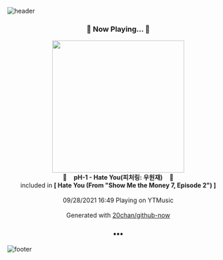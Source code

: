 ![header](https://capsule-render.vercel.app/api?type=wave&height=170&section=header&text=Hi.%20I'm%20SHIFT&fontColor=090707&fontAlignX=45&fontAlignY=65&fontSize=100)

<h3 align="center">🎵 Now Playing... 🎵</h3>
<p align="center">
  <a href="https://music.youtube.com/watch?v=jq58J5vopOo">
    <img width="300" src="https://lh3.googleusercontent.com/6wtEqdF77OnuxhPHMmp2LZ2OPsyU2xjLd7KmX0DKtZYwLUCJgWSv4ZqP61S0qRAOUJE81McXh63F5D1b_Q">
  </a>
  <br>
  🎵&nbsp&nbsp&nbsp <b>pH-1 - Hate You(피처링: 우원재)</b> &nbsp&nbsp&nbsp🎵
  <br>
  included in <b>[ Hate You (From "Show Me the Money 7, Episode 2") ]</b>
  
  <br />
  <br />
  09/28/2021 16:49 Playing on YTMusic
  <br />
  <br />
  Generated with <a href="https://github.com/20chan/github-now">20chan/github-now</a>
</p>

<h3 align="center">•••</h3>

![footer](https://capsule-render.vercel.app/api?type=wave&height=150&section=footer)
